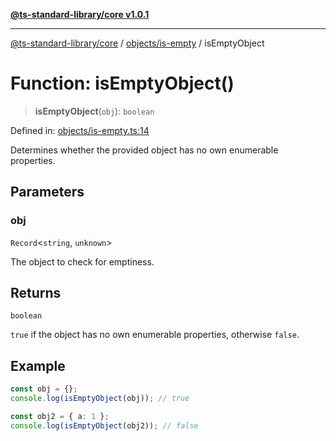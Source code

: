 [**@ts-standard-library/core v1.0.1**](../../../README.md)

***

[@ts-standard-library/core](../../../modules.md) / [objects/is-empty](../README.md) / isEmptyObject

# Function: isEmptyObject()

> **isEmptyObject**(`obj`): `boolean`

Defined in: [objects/is-empty.ts:14](https://github.com/gabaudette/ts-stdlib/blob/7333da76bc775fbabd0907ad8519b912cfc2fe26/packages/core/src/objects/is-empty.ts#L14)

Determines whether the provided object has no own enumerable properties.

## Parameters

### obj

`Record`\<`string`, `unknown`\>

The object to check for emptiness.

## Returns

`boolean`

`true` if the object has no own enumerable properties, otherwise `false`.

## Example

```ts
const obj = {};
console.log(isEmptyObject(obj)); // true

const obj2 = { a: 1 };
console.log(isEmptyObject(obj2)); // false
```
